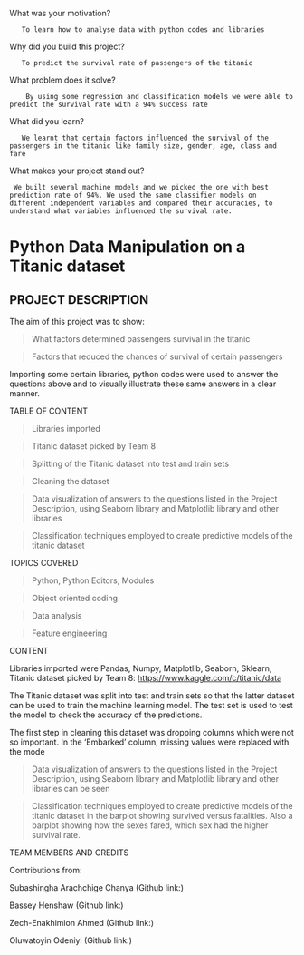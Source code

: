What was your motivation? 

       To learn how to analyse data with python codes and libraries  

Why did you build this project? 

       To predict the survival rate of passengers of the titanic 

What problem does it solve? 

        By using some regression and classification models we were able to predict the survival rate with a 94% success rate 

What did you learn? 

       We learnt that certain factors influenced the survival of the passengers in the titanic like family size, gender, age, class and fare 

What makes your project stand out? 

     We built several machine models and we picked the one with best prediction rate of 94%. We used the same classifier models on different independent variables and compared their accuracies, to understand what variables influenced the survival rate.  

 

 

# Python Data Manipulation on a Titanic dataset  

 

## PROJECT DESCRIPTION 

 

The aim of this project was to show: 

>What factors determined passengers survival in the titanic  

>Factors that reduced the chances of survival of certain passengers 

 

Importing some certain libraries, python codes were used to answer the questions above and to visually illustrate these same answers in a clear manner. 

 

 

TABLE OF CONTENT 

>Libraries imported 

>Titanic dataset picked by Team 8  

>Splitting of the Titanic dataset into test and train sets 

>Cleaning the dataset 

>Data visualization of answers to the questions listed in the Project Description, using Seaborn library and Matplotlib library and other libraries 

>Classification techniques employed to create predictive models of the titanic dataset 

 

TOPICS COVERED 

>Python, Python Editors, Modules 

>Object oriented coding 

>Data analysis 

>Feature engineering 

 

CONTENT 

Libraries imported were Pandas, Numpy, Matplotlib, Seaborn, Sklearn, Titanic dataset picked by Team 8: https://www.kaggle.com/c/titanic/data 

 The Titanic dataset was split into test and train sets so that the latter dataset can be used to train the machine learning model. The test set is used to test the model to check the accuracy of the predictions. 

The first step in cleaning this dataset was dropping columns which were not so important. In the ‘Embarked’ column, missing values were replaced with the mode 

>Data visualization of answers to the questions listed in the Project Description, using Seaborn library and Matplotlib library and other libraries can be seen  

>Classification techniques employed to create predictive models of the titanic dataset in the barplot showing survived versus fatalities. Also a barplot showing how the sexes fared, which sex had the higher survival rate. 

 

 

 

TEAM MEMBERS AND CREDITS 

Contributions from: 

Subashingha Arachchige Chanya (Github link:) 

Bassey Henshaw (Github link:) 

Zech-Enakhimion Ahmed (Github link:) 

Oluwatoyin Odeniyi (Github link:) 

 

 
